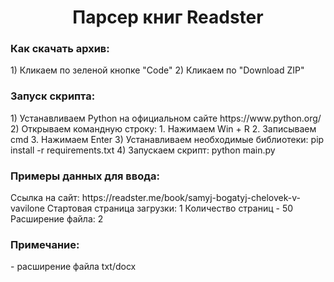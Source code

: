 <h1 align="center">Парсер книг Readster</h1>

<h3>Как скачать архив:</h3>
1) Кликаем по зеленой кнопке "Code"
2) Кликаем по "Download ZIP"


<h3>Запуск скрипта:</h3>
1) Устанавливаем Python на официальном сайте https://www.python.org/
2) Открываем командную строку:
    1. Нажимаем Win + R
    2. Записываем cmd
    3. Нажимаем Enter
3) Устанавливаем необходимые библиотеки: pip install -r requirements.txt
4) Запускаем скрипт: python main.py


<h3>Примеры данных для ввода:</h3>
Ссылка на сайт: https://readster.me/book/samyj-bogatyj-chelovek-v-vavilone
Стартовая страница загрузки: 1
Количество страниц - 50
Расширение файла: 2


<h3>Примечание:</h3>
- расширение файла txt/docx